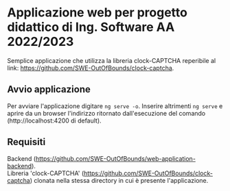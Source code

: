 # Applicazione web per progetto didattico di Ing. Software AA 2022/2023
Semplice applicazione che utilizza la libreria clock-CAPTCHA reperibile al link: https://github.com/SWE-OutOfBounds/clock-captcha.

## Avvio applicazione

Per avviare l'applicazione digitare `ng serve -o`. Inserire altrimenti `ng serve` e aprire da un browser l'indirizzo ritornato dall'esecuzione del comando (http://localhost:4200 di default).

## Requisiti

Backend (https://github.com/SWE-OutOfBounds/web-application-backend).\
Libreria 'clock-CAPTCHA' (https://github.com/SWE-OutOfBounds/clock-captcha) clonata nella stessa directory in cui è presente l'applicazione.


